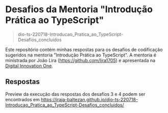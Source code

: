 # Desafios da Mentoria "Introdução Prática ao TypeScript"

> dio-ts-220718-Introducao_Pratica_ao_TypeScript-Desafios_concluidos

Este repositório contém minhas respostas para os desafios de codificação sugeridos na mentoria "Introdução Prática ao TypeScript". A mentoria é ministrada por João Lira (https://github.com/lira1705) e apresentada na [Digital Innovation One](https://web.dio.me/lab/introducao-pratica-ao-typescript/learning/2f254dec-6f0c-45d9-972e-27d571a1932b).

## Respostas

Preview da execução das respostas dos desafios 3 e 4 podem ser encontrados em https://iraja-baltezan.github.io/dio-ts-220718-Introducao_Pratica_ao_TypeScript-Desafios_concluidos/